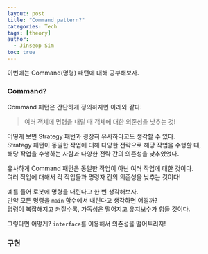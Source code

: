 ```yaml
---
layout: post
title: "Command pattern?"
categories: Tech
tags: [theory]
author:
  - Jinseop Sim
toc: true
---
```

이번에는 Command(명령) 패턴에 대해 공부해보자.  

### Command?
Command 패턴은 간단하게 정의하자면 아래와 같다.  
> 여러 객체에 명령을 내릴 때 객체에 대한 의존성을 낮추는 것!

어떻게 보면 Strategy 패턴과 굉장히 유사하다고도 생각할 수 있다.  
Strategy 패턴이 동일한 작업에 대해 다양한 전략으로 해당 작업을 수행할 때,  
해당 작업을 수행하는 사람과 다양한 전략 간의 의존성을 낮추었었다.  

유사하게 Command 패턴은 동일한 작업이 아닌 여러 작업에 대한 것이다.  
여러 작업에 대해서 각 작업들과 명령자 간의 의존성을 낮추는 것이다!  

예를 들어 로봇에 명령을 내린다고 한 번 생각해보자.  
만약 모든 명령을 ```main``` 함수에서 내린다고 생각하면 어떨까?  
명령이 복잡해지고 커질수록, 가독성은 떨어지고 유지보수가 힘들 것이다.  

그렇다면 어떻게? ```interface```를 이용해서 의존성을 떨어트리자!  

### 구현
